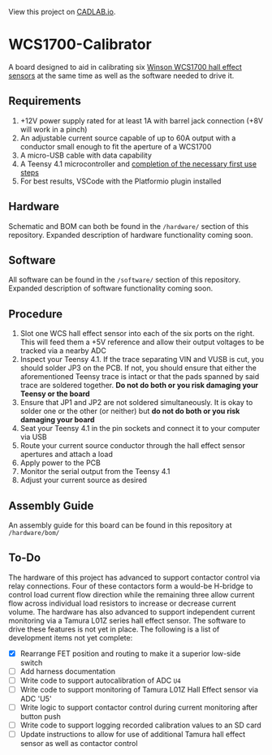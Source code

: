 View this project on [CADLAB.io](https://cadlab.io/project/27238). 

# WCS1700-Calibrator
A board designed to aid in calibrating six [Winson WCS1700 hall effect sensors](https://www.winson.com.tw/uploads/images/WCS1700.pdf) at the same time as well as the software needed to drive it.

## Requirements
1. +12V power supply rated for at least 1A with barrel jack connection (+8V will work in a pinch)
2. An adjustable current source capable of up to 60A output with a conductor small enough to fit the aperture of a WCS1700
3. A micro-USB cable with data capability
4. A Teensy 4.1 microcontroller and [completion of the necessary first use steps](https://www.pjrc.com/teensy/loader.html)
5. For best results, VSCode with the Platformio plugin installed

## Hardware
Schematic and BOM can both be found in the `/hardware/` section of this repository. Expanded description of hardware functionality coming soon.

## Software
All software can be found in the `/software/` section of this repository. Expanded description of software functionality coming soon.

## Procedure
1. Slot one WCS hall effect sensor into each of the six ports on the right. This will feed them a +5V reference and allow their output voltages to be tracked via a nearby ADC
2. Inspect your Teensy 4.1. If the trace separating VIN and VUSB is cut, you should solder JP3 on the PCB. If not, you should ensure that either the aforementioned Teensy trace is intact or that the pads spanned by said trace are soldered together. **Do not do both or you risk damaging your Teensy or the board**
3. Ensure that JP1 and JP2 are not soldered simultaneously. It is okay to solder one or the other (or neither) but **do not do both or you risk damaging your board**
4. Seat your Teensy 4.1 in the pin sockets and connect it to your computer via USB
5. Route your current source conductor through the hall effect sensor apertures and attach a load
6. Apply power to the PCB
7. Monitor the serial output from the Teensy 4.1
8. Adjust your current source as desired

## Assembly Guide
An assembly guide for this board can be found in this repository at `/hardware/bom/`

## To-Do
The hardware of this project has advanced to support contactor control via relay connections. Four of these contactors form a would-be H-bridge to control load current flow direction while the remaining three allow current flow across individual load resistors to increase or decrease current volume. The hardware has also advanced to support independent current monitoring via a Tamura L01Z series hall effect sensor. The software to drive these features is not yet in place. The following is a list of development items not yet complete:

- [x] Rearrange FET position and routing to make it a superior low-side switch
- [ ] Add harness documentation
- [ ] Write code to support autocalibration of ADC `U4`
- [ ] Write code to support monitoring of Tamura L01Z Hall Effect sensor via ADC 'U5'
- [ ] Write logic to support contactor control during current monitoring after button push
- [ ] Write code to support logging recorded calibration values to an SD card
- [ ] Update instructions to allow for use of additional Tamura hall effect sensor as well as contactor control
